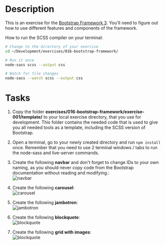 # Description

This is an exercise for the [Bootstrap Framework 3](https://getbootstrap.com/docs/3.3/). You'll need to figure out how to use different features and components of the framework.

How to run the SCSS compiler on your terminal:

```bash
# Change to the directory of your exercise
cd ~/Development/exercises/016-bootstrap-framework/

# Run it once
node-sass scss --output css

# Watch for file changes
node-sass --watch scss --output css
```

# Tasks

1. Copy the folder **exercises/016-bootstrap-framework/exercise-001/template/** to your local exercise directory, that you use for development. This folder contains the needed code that is used to give you all needed tools as a template, including the SCSS version of Bootstrap.

1. Open a terminal, go to your newly created directory and run ```npm install``` once. Remember that you need to use 2 terminal windows / tabs to run the node-sass and live-server commands.

1. Create the following **navbar** and don't forget to change IDs to your own naming, as you should never copy code from the Bootstrap documentation without reading and modifying.:<br>![navbar](https://github.com/noreading/dci-fbw5/raw/master/exercises/016-bootstrap-framework/exercise-001/images/001-navbar.png)

1. Create the following **carousel**:<br>![carousel](https://github.com/noreading/dci-fbw5/raw/master/exercises/016-bootstrap-framework/exercise-001/images/002-carousel.png)

1. Create the following **jambotron**:<br>![jambotron](https://github.com/noreading/dci-fbw5/raw/master/exercises/016-bootstrap-framework/exercise-001/images/003-jambotron.png)

1. Create the following **blockquote**:<br>![blockquote](https://github.com/noreading/dci-fbw5/raw/master/exercises/016-bootstrap-framework/exercise-001/images/004-blockquote.png)

1. Create the following **grid with images**:<br>![blockquote](https://github.com/noreading/dci-fbw5/raw/master/exercises/016-bootstrap-framework/exercise-001/images/005-images.png)
